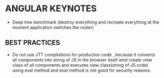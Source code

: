 # ANGULAR KEYNOTES 
+ Deep tree benchmark (destroy everything and recreate everything at the moment application switches the router)


## BEST PRACTICES 
+ Do not use JTT compilations for production code , because it converts all components into string of JS in the browser itself amd create view class of all components and executes view class(string of JS code) using eval method and eval method is not good for security reasons.